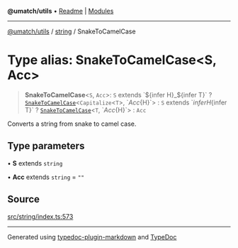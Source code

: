 **@umatch/utils** • [Readme](../../index.md) \| [Modules](../../modules.md)

***

[@umatch/utils](../../modules.md) / [string](../index.md) / SnakeToCamelCase

# Type alias: SnakeToCamelCase\<S, Acc\>

> **SnakeToCamelCase**\<`S`, `Acc`\>: `S` extends \`${infer H}_${infer T}\` ? [`SnakeToCamelCase`](SnakeToCamelCase.md)\<`Capitalize`\<`T`\>, \`${Acc}${H}\`\> : `S` extends \`${infer H}${infer T}\` ? [`SnakeToCamelCase`](SnakeToCamelCase.md)\<`T`, \`${Acc}${H}\`\> : `Acc`

Converts a string from snake to camel case.

## Type parameters

• **S** extends `string`

• **Acc** extends `string` = `""`

## Source

[src/string/index.ts:573](https://github.com/umatch-oficial/utils/blob/c6d91fc/src/string/index.ts#L573)

***

Generated using [typedoc-plugin-markdown](https://www.npmjs.com/package/typedoc-plugin-markdown) and [TypeDoc](https://typedoc.org/)
